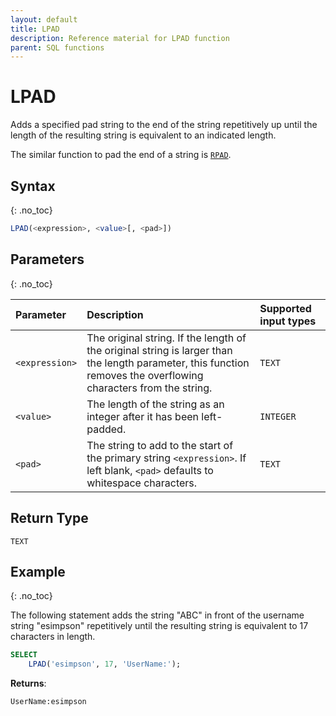 ```yaml
---
layout: default
title: LPAD
description: Reference material for LPAD function
parent: SQL functions
---
```


# LPAD

Adds a specified pad string to the end of the string repetitively up until the length of the resulting string is equivalent to an indicated length.

The similar function to pad the end of a string is [`RPAD`](./rpad.md).

## Syntax
{: .no_toc}

```sql
LPAD(<expression>, <value>[, <pad>])
```

## Parameters 
{: .no_toc}

| Parameter  | Description                                      |Supported input types | 
| :---------- | :---------------------------------------------- | :------------|
| `<expression>`    | The original string. If the length of the original string is larger than the length parameter, this function removes the overflowing characters from the string. | `TEXT` | 
| `<value>` | The length of the string as an integer after it has been left-padded.  | `INTEGER` |                                                                                                         |
| `<pad>`    | The string to add to the start of the primary string `<expression>`. If left blank, `<pad>` defaults to whitespace characters.         | `TEXT` |                                                                                            |

## Return Type
`TEXT`

## Example
{: .no_toc}

The following statement adds the string "ABC" in front of the username string "esimpson" repetitively until the resulting string is equivalent to 17 characters in length.

```sql
SELECT
	LPAD('esimpson', 17, 'UserName:');
```

**Returns**:

```
UserName:esimpson
```

